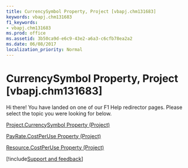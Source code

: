 ```yaml
---
title: CurrencySymbol Property, Project [vbapj.chm131683]
keywords: vbapj.chm131683
f1_keywords:
- vbapj.chm131683
ms.prod: office
ms.assetid: 3b50ca9d-e6c9-43e2-a6a3-c6cfb78ea2a2
ms.date: 06/08/2017
localization_priority: Normal
---
```



# CurrencySymbol Property, Project [vbapj.chm131683]

Hi there! You have landed on one of our F1 Help redirector pages. Please select the topic you were looking for below.

[Project.CurrencySymbol Property (Project)](https://msdn.microsoft.com/library/5eccebc5-5c3d-4b30-31e0-68036411bca7%28Office.15%29.aspx)

[PayRate.CostPerUse Property (Project)](https://msdn.microsoft.com/library/7925d309-afb9-a0f8-7d40-9c2388fdaa1d%28Office.15%29.aspx)

[Resource.CostPerUse Property (Project)](https://msdn.microsoft.com/library/171217c9-200b-8cd1-b985-aa1aed099d0e%28Office.15%29.aspx)

[!include[Support and feedback](~/includes/feedback-boilerplate.md)]